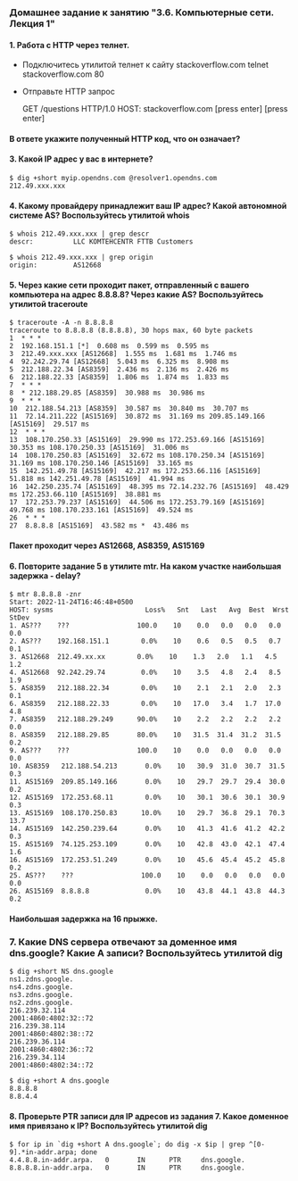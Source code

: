 ### Домашнее задание к занятию "3.6. Компьютерные сети. Лекция 1"
#### 1. Работа c HTTP через телнет.
 + Подключитесь утилитой телнет к сайту stackoverflow.com telnet stackoverflow.com 80
 + Отправьте HTTP запрос


    GET /questions HTTP/1.0 
    HOST: stackoverflow.com
    [press enter]
    [press enter]


#### В ответе укажите полученный HTTP код, что он означает?




#### 3. Какой IP адрес у вас в интернете?
    $ dig +short myip.opendns.com @resolver1.opendns.com
    212.49.xxx.xxx

#### 4. Какому провайдеру принадлежит ваш IP адрес? Какой автономной системе AS? Воспользуйтесь утилитой whois
    $ whois 212.49.xxx.xxx | grep descr
    descr:          LLC KOMTEHCENTR FTTB Customers

    $ whois 212.49.xxx.xxx | grep origin
    origin:         AS12668

#### 5. Через какие сети проходит пакет, отправленный с вашего компьютера на адрес 8.8.8.8? Через какие AS? Воспользуйтесь утилитой traceroute
    $ traceroute -A -n 8.8.8.8
    traceroute to 8.8.8.8 (8.8.8.8), 30 hops max, 60 byte packets
    1  * * *
    2  192.168.151.1 [*]  0.608 ms  0.599 ms  0.595 ms
    3  212.49.xxx.xxx [AS12668]  1.555 ms  1.681 ms  1.746 ms
    4  92.242.29.74 [AS12668]  5.043 ms  6.325 ms  8.908 ms
    5  212.188.22.34 [AS8359]  2.436 ms  2.136 ms  2.426 ms
    6  212.188.22.33 [AS8359]  1.806 ms  1.874 ms  1.833 ms
    7  * * *
    8  * 212.188.29.85 [AS8359]  30.988 ms  30.986 ms
    9  * * *
    10  212.188.54.213 [AS8359]  30.587 ms  30.840 ms  30.707 ms
    11  72.14.211.222 [AS15169]  30.872 ms  31.169 ms 209.85.149.166 [AS15169]  29.517 ms
    12  * * *
    13  108.170.250.33 [AS15169]  29.990 ms 172.253.69.166 [AS15169]  30.353 ms 108.170.250.33 [AS15169]  31.006 ms
    14  108.170.250.83 [AS15169]  32.672 ms 108.170.250.34 [AS15169]  31.169 ms 108.170.250.146 [AS15169]  33.165 ms
    15  142.251.49.78 [AS15169]  42.217 ms 172.253.66.116 [AS15169]  51.818 ms 142.251.49.78 [AS15169]  41.994 ms
    16  142.250.235.74 [AS15169]  48.395 ms 72.14.232.76 [AS15169]  48.429 ms 172.253.66.110 [AS15169]  38.881 ms
    17  172.253.79.237 [AS15169]  44.506 ms 172.253.79.169 [AS15169]  49.768 ms 108.170.233.161 [AS15169]  49.524 ms
    26  * * *
    27  8.8.8.8 [AS15169]  43.582 ms *  43.486 ms
#### Пакет проходит через AS12668, AS8359, AS15169

#### 6. Повторите задание 5 в утилите mtr. На каком участке наибольшая задержка - delay?
    $ mtr 8.8.8.8 -znr
    Start: 2022-11-24T16:46:48+0500
    HOST: sysms                       Loss%   Snt   Last   Avg  Best  Wrst StDev
    1. AS???    ???                 100.0    10    0.0   0.0   0.0   0.0   0.0
    2. AS???    192.168.151.1        0.0%    10    0.6   0.5   0.5   0.7   0.1
    3. AS12668  212.49.xx.xx        0.0%    10    1.3   2.0   1.1   4.5   1.2
    4. AS12668  92.242.29.74         0.0%    10    3.5   4.8   2.4   8.5   1.9
    5. AS8359   212.188.22.34        0.0%    10    2.1   2.1   2.0   2.3   0.1
    6. AS8359   212.188.22.33        0.0%    10   17.0   3.4   1.7  17.0   4.8
    7. AS8359   212.188.29.249      90.0%    10    2.2   2.2   2.2   2.2   0.0
    8. AS8359   212.188.29.85       80.0%    10   31.5  31.4  31.2  31.5   0.2
    9. AS???    ???                 100.0    10    0.0   0.0   0.0   0.0   0.0
    10. AS8359   212.188.54.213       0.0%    10   30.9  31.0  30.7  31.5   0.3
    11. AS15169  209.85.149.166       0.0%    10   29.7  29.7  29.4  30.0   0.2
    12. AS15169  172.253.68.11        0.0%    10   30.1  30.6  30.1  30.9   0.3
    13. AS15169  108.170.250.83      10.0%    10   29.7  36.8  29.1  70.3  13.7
    14. AS15169  142.250.239.64       0.0%    10   41.3  41.6  41.2  42.2   0.3
    15. AS15169  74.125.253.109       0.0%    10   42.8  43.0  42.1  47.4   1.6
    16. AS15169  172.253.51.249       0.0%    10   45.6  45.4  45.2  45.8   0.2
    25. AS???    ???                 100.0    10    0.0   0.0   0.0   0.0   0.0
    26. AS15169  8.8.8.8              0.0%    10   43.8  44.1  43.8  44.3   0.2
#### Наибольшая задержка на 16 прыжке.

### 7. Какие DNS сервера отвечают за доменное имя dns.google? Какие A записи? Воспользуйтесь утилитой dig
    $ dig +short NS dns.google
    ns1.zdns.google.
    ns4.zdns.google.
    ns3.zdns.google.
    ns2.zdns.google.
    216.239.32.114
    2001:4860:4802:32::72
    216.239.38.114
    2001:4860:4802:38::72
    216.239.36.114
    2001:4860:4802:36::72
    216.239.34.114
    2001:4860:4802:34::72
    
    $ dig +short A dns.google
    8.8.8.8
    8.8.4.4

#### 8. Проверьте PTR записи для IP адресов из задания 7. Какое доменное имя привязано к IP? Воспользуйтесь утилитой dig
    $ for ip in `dig +short A dns.google`; do dig -x $ip | grep ^[0-9].*in-addr.arpa; done
    4.4.8.8.in-addr.arpa.   0       IN      PTR     dns.google.
    8.8.8.8.in-addr.arpa.   0       IN      PTR     dns.google.